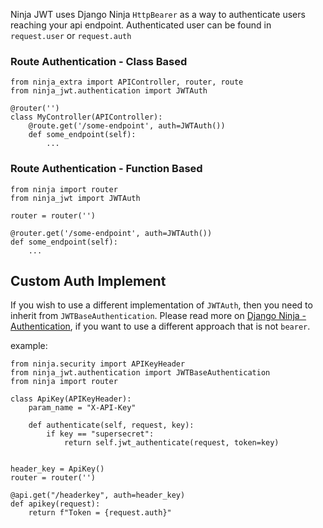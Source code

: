 
Ninja JWT uses Django Ninja `HttpBearer` as a way to authenticate users reaching your api endpoint.
Authenticated user can be found in `request.user` or `request.auth`

### Route Authentication - Class Based

``` {.sourceCode .python}
from ninja_extra import APIController, router, route
from ninja_jwt.authentication import JWTAuth

@router('')
class MyController(APIController):
    @route.get('/some-endpoint', auth=JWTAuth())
    def some_endpoint(self):
        ...
```

### Route Authentication - Function Based

``` {.sourceCode .python}
from ninja import router
from ninja_jwt import JWTAuth

router = router('')

@router.get('/some-endpoint', auth=JWTAuth())
def some_endpoint(self):
    ...
```

Custom Auth Implement
-------
If you wish to use a different implementation of `JWTAuth`, then you need to inherit from `JWTBaseAuthentication`.
Please read more on [Django Ninja - Authentication](https://django-ninja.rest-framework.com/tutorial/authentication/), if you want to use a different approach that is not `bearer`.

example:
``` {.sourceCode .python}
from ninja.security import APIKeyHeader
from ninja_jwt.authentication import JWTBaseAuthentication
from ninja import router

class ApiKey(APIKeyHeader):
    param_name = "X-API-Key"

    def authenticate(self, request, key):
        if key == "supersecret":
            return self.jwt_authenticate(request, token=key)


header_key = ApiKey()
router = router('')

@api.get("/headerkey", auth=header_key)
def apikey(request):
    return f"Token = {request.auth}"

```